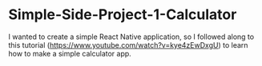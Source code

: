 # Simple-Side-Project-1-Calculator

I wanted to create a simple React Native application, so I followed along to this tutorial (https://www.youtube.com/watch?v=kye4zEwDxgU) to learn how to make a simple calculator app.
